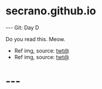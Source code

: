# secrano.github.io

--- Git: Day D

Do you read this. Meow.

- Ref img, source: [twt@](https://x.com/onepiecepanel/status/1804498430632321135)
- Ref img, source: [twt@](https://x.com/eatsleep1111/status/1805185108271387029)
  
# ---
